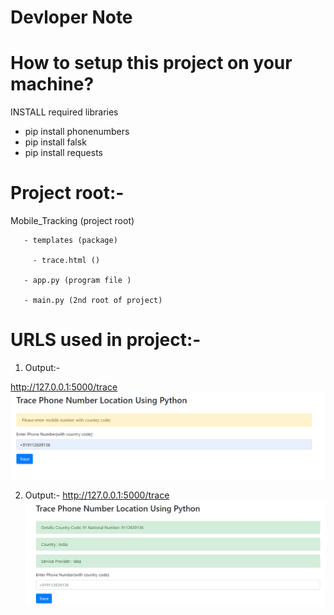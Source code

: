 # Devloper Note

# How to setup this project on your machine?

INSTALL required libraries
- pip install phonenumbers
- pip install falsk
- pip install requests

# Project root:- 

Mobile_Tracking (project root)

       - templates (package)

         - trace.html ()

       - app.py (program file )

       - main.py (2nd root of project)

# URLS used in project:-

1) Output:- 

http://127.0.0.1:5000/trace
![img.png](static/img.png)

2) Output:- 
http://127.0.0.1:5000/trace
![img_1.png](static/img_1.png)


